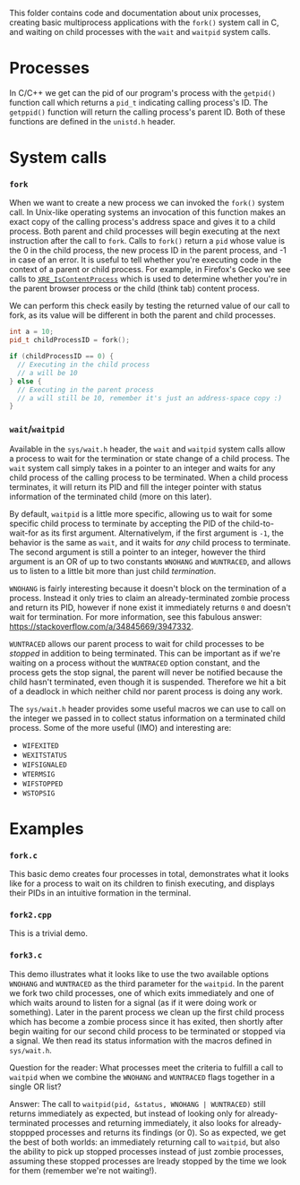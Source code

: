 This folder contains code and documentation about unix processes, creating basic multiprocess
applications with the `fork()` system call in C, and waiting on child processes with the `wait`
and `waitpid` system calls.

# Processes

In C/C++ we get can the pid of our program's process with the `getpid()` function call which returns
a `pid_t` indicating calling process's ID. The `getppid()` function will return the calling process's
parent ID. Both of these functions are defined in the `unistd.h` header.

# System calls

### `fork`

When we want to create a new process we can invoked the `fork()` system call. In Unix-like operating systems
an invocation of this function makes an exact copy of the calling process's address space and gives it to a
child process. Both parent and child processes will begin executing at the next instruction after the call to
`fork`. Calls to `fork()` return a `pid` whose value is the 0 in the child process, the new process ID in the
parent process, and -1 in case of an error. It is useful to tell whether you're executing code in the context
of a parent or child process. For example, in Firefox's Gecko we see calls to
[`XRE_IsContentProcess`](http://searchfox.org/mozilla-central/source/dom/base/nsDOMNavigationTiming.cpp#300)
which is used to determine whether you're in the parent browser process or the child (think tab) content
process.

We can perform this check easily by testing the returned value of our call to fork, as its value will be
different in both the parent and child processes.

```cpp
int a = 10;
pid_t childProcessID = fork();

if (childProcessID == 0) {
  // Executing in the child process
  // a will be 10
} else {
  // Executing in the parent process
  // a will still be 10, remember it's just an address-space copy :)
}
```

### `wait`/`waitpid`

Available in the `sys/wait.h` header, the `wait` and `waitpid` system calls allow a process to wait for the
termination or state change of a child process. The `wait` system call simply takes in a pointer to an integer
and waits for any child process of the calling process to be terminated. When a child process terminates, it will
return its PID and fill the integer pointer with status information of the terminated child (more on this later).

By default, `waitpid` is a little more specific, allowing us to wait for some specific child process to terminate
by accepting the PID of the child-to-wait-for as its first argument. Alternativelym, if the first argument is `-1`,
the behavior is the same as `wait`, and it waits for *any* child process to terminate. The second argument is still
a pointer to an integer, however the third argument is an OR of up to two constants `WNOHANG` and `WUNTRACED`, and
allows us to listen to a little bit more than just child *termination*.

`WNOHANG` is fairly interesting because it doesn't block on the termination of a process. Instead it only tries to
claim an already-terminated zombie process and return its PID, however if none exist it immediately returns `0` and
doesn't wait for termination. For more information, see this fabulous answer: https://stackoverflow.com/a/34845669/3947332.

`WUNTRACED` allows our parent process to wait for child processes to be *stopped* in addition to being terminated. This
can be important as if we're waiting on a process without the `WUNTRACED` option constant, and the process gets the stop
signal, the parent will never be notified because the child hasn't terminated, even though it is suspended. Therefore we
hit a bit of a deadlock in which neither child nor parent process is doing any work.

The `sys/wait.h` header provides some useful macros we can use to call on the integer we passed in to collect status
information on a terminated child process. Some of the more useful (IMO) and interesting are:

 - `WIFEXITED`
  - `WEXITSTATUS`
 - `WIFSIGNALED`
  - `WTERMSIG`
 - `WIFSTOPPED`
  - `WSTOPSIG`

# Examples

### `fork.c`

This basic demo creates four processes in total, demonstrates what it looks like for a process to wait
on its children to finish executing, and displays their PIDs in an intuitive formation in the terminal.

### `fork2.cpp`

This is a trivial demo.

### `fork3.c`

This demo illustrates what it looks like to use the two available options `WNOHANG` and `WUNTRACED` as
the third parameter for the `waitpid`. In the parent we fork two child processes, one of which exits
immediately and one of which waits around to listen for a signal (as if it were doing work or something).
Later in the parent process we clean up the first child process which has become a zombie process since
it has exited, then shortly after begin waiting for our second child process to be terminated or stopped
via a signal. We then read its status information with the macros defined in `sys/wait.h`.

Question for the reader: What processes meet the criteria to fulfill a call to `waitpid` when we combine
the `WNOHANG` and `WUNTRACED` flags together in a single OR list?

Answer: The call to `waitpid(pid, &status, WNOHANG | WUNTRACED)` still returns immediately as expected, but
instead of looking only for already-terminated processes and returning immediately, it also looks for
already-stoppped processes and returns its findings (or 0). So as expected, we get the best of both worlds: an
immediately returning call to `waitpid`, but also the ability to pick up stopped processes instead of just zombie
processes, assuming these stopped processes are lready stopped by the time we look for them
(remember we're not waiting!).
